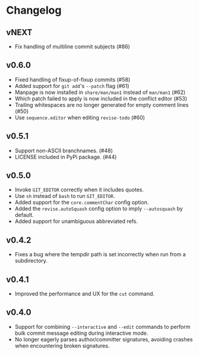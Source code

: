 # Changelog

## vNEXT

* Fix handling of multiline commit subjects (#86)

## v0.6.0

* Fixed handling of fixup-of-fixup commits (#58)
* Added support for `git add`'s `--patch` flag (#61)
* Manpage is now installed in `share/man/man1` instead of `man/man1` (#62)
* Which patch failed to apply is now included in the conflict editor (#53)
* Trailing whitespaces are no longer generated for empty comment lines (#50)
* Use `sequence.editor` when editing `revise-todo` (#60)

## v0.5.1

* Support non-ASCII branchnames. (#48)
* LICENSE included in PyPi package. (#44)

## v0.5.0

* Invoke `GIT_EDITOR` correctly when it includes quotes.
* Use `sh` instead of `bash` to run `GIT_EDITOR`.
* Added support for the `core.commentChar` config option.
* Added the `revise.autoSquash` config option to imply `--autosquash` by
  default.
* Added support for unambiguous abbreviated refs.

## v0.4.2

* Fixes a bug where the tempdir path is set incorrectly when run from a
  subdirectory.

## v0.4.1

* Improved the performance and UX for the `cut` command.

## v0.4.0

* Support for combining `--interactive` and `--edit` commands to perform bulk
  commit message editing during interactive mode.
* No longer eagerly parses author/committer signatures, avoiding crashes when
  encountering broken signatures.
